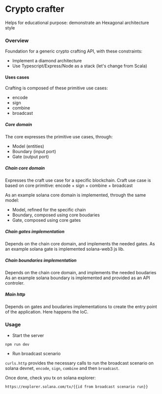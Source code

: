 Crypto crafter
=====

Helps for educational purpose: demonstrate an Hexagonal architecture style

### Overview

Foundation for a generic crypto crafting API, with these constraints: 
- Implement a diamond architecture
- Use Typescript/Express/Node as a stack (let's change from Scala)

#### Uses cases

Crafting is composed of these primitive use cases: 

- encode
- sign 
- combine 
- broadcast


##### Core domain

The core expresses the primitive use cases, through: 

- Model (entities) 
- Boundary (input port)
- Gate (output port)

##### Chain core domain

Expresses the craft use case for a specific blockchain.
Craft use case is based on core primitive: encode + sign + combine + broadcast

As an example solana core domain is implemented, through the same model: 

- Model, refined for the specific chain 
- Boundary, composed using core boudaries
- Gate, composed using core gates

##### Chain gates implementation 

Depends on the chain core domain, and implements the needed gates.
As an example solana gate is implemented solana-web3 js lib.  

##### Chain boundaries implementation

Depends on the chain core domain, and implements the needed boudaries
As an example solana boundary is implemented and provided as an API controler.

##### Main http

Depends on gates and boudaries implementations to create the entry point of the application. 
Here happens the IoC.

### Usage

- Start the server 
```
npm run dev
```
- Run broadcast scenario

`curls.http` provides the necessary calls to run the broadcast scenario on solana devnet, `encode`, `sign`, `combine` and then `broadcast`. 

Once done, check you tx on solana explorer: 

`https://explorer.solana.com/tx/{{id from broadcast scenario run}}`


